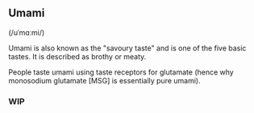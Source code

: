Umami
---

(/uˈmɑːmi/)

Umami is also known as the "savoury taste" and is one of the five basic tastes. It is described as brothy or meaty.

People taste umami using taste receptors for glutamate (hence why monosodium glutamate [MSG] is essentially pure umami).

### WIP
